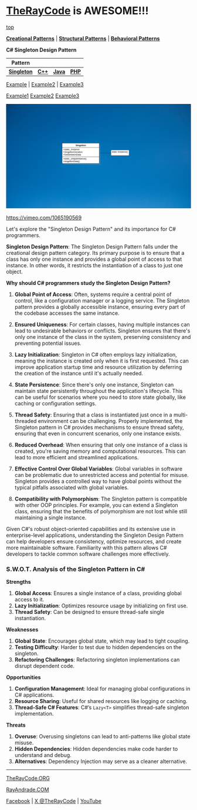 # [TheRayCode](../../../README.md) is AWESOME!!!

[top](../README.md)

**[Creational Patterns](../README.md)** | **[Structural Patterns](../../Structural/README.md)** | **[Behavioral Patterns](../../Behavioral/README.md)**

**C# Singleton Design Pattern**

|Pattern|   |   |   |
|---|---|---|---|
|  [**Singleton**](README.md) | [**C++**](../../../CPP/Creational/Singleton/README.md) | [**Java**](../../../Java/Creational/Singleton/README.md) | [**PHP**](../../../PHP/Creational/Singleton/README.md) |

[Example](Example/README.md) | [Example2](Example2/README.md) | [Example3](Example3/README.md)

[Example1](Example1/README.md) [Example2](Example2/README.md) [Example3](Example3/README.md)

![UML](s_00000.png)

https://vimeo.com/1065190569



Let's explore the "Singleton Design Pattern" and its importance for C# programmers.

**Singleton Design Pattern**:
The Singleton Design Pattern falls under the creational design pattern category. Its primary purpose is to ensure that a class has only one instance and provides a global point of access to that instance. In other words, it restricts the instantiation of a class to just one object.

**Why should C# programmers study the Singleton Design Pattern?**

1. **Global Point of Access**: Often, systems require a central point of control, like a configuration manager or a logging service. The Singleton pattern provides a globally accessible instance, ensuring every part of the codebase accesses the same instance.

2. **Ensured Uniqueness**: For certain classes, having multiple instances can lead to undesirable behaviors or conflicts. Singleton ensures that there's only one instance of the class in the system, preserving consistency and preventing potential issues.

3. **Lazy Initialization**: Singleton in C# often employs lazy initialization, meaning the instance is created only when it is first requested. This can improve application startup time and resource utilization by deferring the creation of the instance until it's actually needed.

4. **State Persistence**: Since there's only one instance, Singleton can maintain state persistently throughout the application's lifecycle. This can be useful for scenarios where you need to store state globally, like caching or configuration settings.

5. **Thread Safety**: Ensuring that a class is instantiated just once in a multi-threaded environment can be challenging. Properly implemented, the Singleton pattern in C# provides mechanisms to ensure thread safety, ensuring that even in concurrent scenarios, only one instance exists.

6. **Reduced Overhead**: When ensuring that only one instance of a class is created, you're saving memory and computational resources. This can lead to more efficient and streamlined applications.

7. **Effective Control Over Global Variables**: Global variables in software can be problematic due to unrestricted access and potential for misuse. Singleton provides a controlled way to have global points without the typical pitfalls associated with global variables.

8. **Compatibility with Polymorphism**: The Singleton pattern is compatible with other OOP principles. For example, you can extend a Singleton class, ensuring that the benefits of polymorphism are not lost while still maintaining a single instance.

Given C#'s robust object-oriented capabilities and its extensive use in enterprise-level applications, understanding the Singleton Design Pattern can help developers ensure consistency, optimize resources, and create more maintainable software. Familiarity with this pattern allows C# developers to tackle common software challenges more effectively.

### **S.W.O.T. Analysis of the Singleton Pattern in C#**

**Strengths**  
1. **Global Access**: Ensures a single instance of a class, providing global access to it.  
2. **Lazy Initialization**: Optimizes resource usage by initializing on first use.  
3. **Thread Safety**: Can be designed to ensure thread-safe single instantiation.

**Weaknesses**  
1. **Global State**: Encourages global state, which may lead to tight coupling.  
2. **Testing Difficulty**: Harder to test due to hidden dependencies on the singleton.  
3. **Refactoring Challenges**: Refactoring singleton implementations can disrupt dependent code.

**Opportunities**  
1. **Configuration Management**: Ideal for managing global configurations in C# applications.  
2. **Resource Sharing**: Useful for shared resources like logging or caching.  
3. **Thread-Safe C# Features**: C#’s `Lazy<T>` simplifies thread-safe singleton implementation.

**Threats**  
1. **Overuse**: Overusing singletons can lead to anti-patterns like global state misuse.  
2. **Hidden Dependencies**: Hidden dependencies make code harder to understand and debug.  
3. **Alternatives**: Dependency Injection may serve as a cleaner alternative.

---


[TheRayCode.ORG](https://www.TheRayCode.org)

[RayAndrade.COM](https://www.RayAndrade.com)

[Facebook](https://www.facebook.com/TheRayCode/) | [X @TheRayCode](https://www.x.com/TheRayCode/) | [YouTube](https://www.youtube.com/TheRayCode/)
